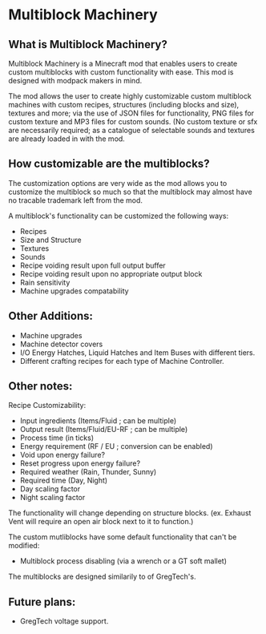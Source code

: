 # Multiblock Machinery


## What is Multiblock Machinery?
Multiblock Machinery is a Minecraft 
mod that enables users to create custom
multiblocks with custom functionality
with ease. This mod is designed with 
modpack makers in mind.

The mod allows the user to create highly
customizable custom multiblock machines
with custom recipes, structures (including
blocks and size), textures and more; via the use of JSON 
files for functionality, PNG files for 
custom texture and MP3 files for custom
sounds. (No custom texture or sfx are 
necessarily required; as a catalogue of selectable 
sounds and textures are already loaded in 
with the mod. 


## How customizable are the multiblocks?
The customization options are very wide as
the mod allows you to customize the multiblock
so much so that the multiblock may almost have 
no tracable trademark left from the mod.

A multiblock's functionality
can be customized the following ways:
 - Recipes
 - Size and Structure
 - Textures
 - Sounds
 - Recipe voiding result upon full output buffer
 - Recipe voiding result upon no appropriate
output block
 - Rain sensitivity
 - Machine upgrades compatability


## Other Additions:
 - Machine upgrades
 - Machine detector covers
 - I/O Energy Hatches, Liquid Hatches and 
Item Buses with different tiers.
 - Different crafting recipes 
for each type of Machine Controller.


## Other notes:
Recipe Customizability:
 - Input ingredients (Items/Fluid ; can be multiple)
 - Output result (Items/Fluid/EU-RF ; can be multiple)
 - Process time (in ticks)
 - Energy requirement (RF / EU ; conversion can be enabled)
 - Void upon energy failure?
 - Reset progress upon energy failure?
 - Required weather (Rain, Thunder, Sunny)
 - Required time (Day, Night)
 - Day scaling factor
 - Night scaling factor

The functionality will change depending on
structure blocks. (ex. Exhaust Vent will require an
open air block next to it to function.)

The custom mutliblocks have some default
functionality that can't be modified:
 - Multiblock process disabling (via a
wrench or a GT soft mallet)
 
The multiblocks are designed similarily
to of GregTech's.


## Future plans:
 - GregTech voltage support.